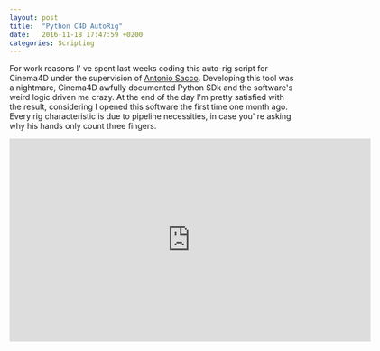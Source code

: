 ```yaml
---
layout: post
title:  "Python C4D AutoRig"
date:   2016-11-18 17:47:59 +0200
categories: Scripting
---
```


For work reasons I' ve spent last weeks coding this auto-rig script for Cinema4D under the supervision of <a href="https://www.linkedin.com/in/antonio-sacco-4a333a1/it">Antonio Sacco</a>. Developing this tool was a nightmare, Cinema4D awfully documented Python SDk and the software's weird logic driven me crazy. At the end of the day I'm pretty satisfied with the result, considering I opened this software the first time one month ago. Every rig characteristic is due to pipeline necessities, in case you' re asking why his hands only count three fingers.

<iframe class= " column"  src="https://player.vimeo.com/video/192111482" width="640" height="360" frameborder="0" webkitallowfullscreen mozallowfullscreen allowfullscreen></iframe>

